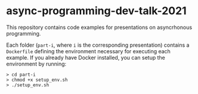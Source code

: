 # async-programming-dev-talk-2021

This repository contains code examples for presentations on asyncrhonous programming. 

Each folder (`part-i`, where `i` is the corresponding presentation) contains a `Dockerfile` defining the environment necessary for executing each example. If you already have Docker installed, you can setup the environment by running: 

```
> cd part-i
> chmod +x setup_env.sh
> ./setup_env.sh
```


